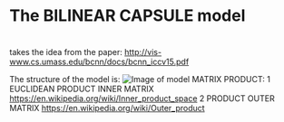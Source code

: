 # The BILINEAR CAPSULE model <h1>
takes the idea from the paper: http://vis-www.cs.umass.edu/bcnn/docs/bcnn_iccv15.pdf

The structure of the model is:
![Image of model](https://i.ibb.co/R02QQCC/Untitled.png)
MATRIX PRODUCT:
    1 EUCLIDEAN PRODUCT INNER MATRIX https://en.wikipedia.org/wiki/Inner_product_space
    2 PRODUCT OUTER  MATRIX https://en.wikipedia.org/wiki/Outer_product

